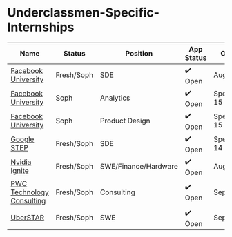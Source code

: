 # Underclassmen-Specific-Internships

| Name  |  Status | Position | App Status | Opens | Extra Criteria |
|---|----|-----|-----|--------|---|
| <a href="https://www.facebook.com/careers/FBUEngineering">Facebook University</a> | Fresh/Soph | SDE | :heavy_check_mark: Open | August 31 | |
| <a href="https://www.facebook.com/careers/fbuanalytics">Facebook University</a> | Soph | Analytics |  :heavy_check_mark: Open  | Spetember 15 | |
| <a href="https://www.facebook.com/careers/fbuproductdesign">Facebook University</a> | Soph | Product Design |  :heavy_check_mark: Open | Spetember 15 | |
| <a href="https://careers.google.com/jobs/results/?employment_type=INTERN&jid=171815001&q=STEP">Google STEP</a> | Fresh/Soph | SDE |  :heavy_check_mark: Open | Spetember 14 | |
| <a href="https://www.nvidia.com/en-us/about-nvidia/careers/university-recruiting/">Nvidia Ignite</a> | Fresh/Soph | SWE/Finance/Hardware | :heavy_check_mark: Open | August | |
| <a href="https://jobs.us.pwc.com/job/los-angeles/technology-consulting-intern-summer-2022/932/12073994960">PWC Technology Consulting</a> | Fresh/Soph | Consulting | :heavy_check_mark: Open | September | |
| <a href="https://www.uber.com/global/en/careers/list/107178/">UberSTAR</a> | Fresh/Soph | SWE | :heavy_check_mark: Open | September | |